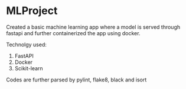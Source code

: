 # MLProject
Created a basic machine learning app where a model is served through fastapi and further containerized the app using docker.

Technolgy used:
1. FastAPI
2. Docker
3. Scikit-learn

Codes are further parsed by pylint, flake8, black and isort

